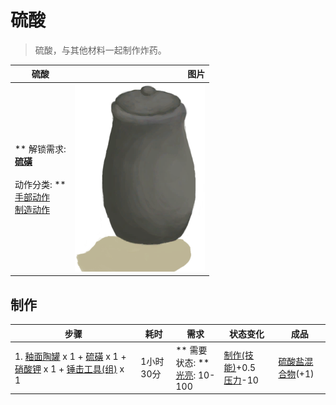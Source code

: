 # 硫酸  
> 硫酸，与其他材料一起制作炸药。  
  
  硫酸  |   图片   
 ----  |  ----:   
 ** 解锁需求: **<br>[硫磺](Brimstone.md)<br><br>** 动作分类: **<br>[手部动作](HandAction.md)<br>[制造动作](CraftAction.md)  |  <img decoding="async" src="Sprite/GlazedVase.png" href="a.md" style="max-width:300px;max-height:300px;">   
  
## 制作  
步骤  |  耗时  |  需求  |  状态变化  |  成品  
----  |  ----  |  ----  |  ----  |  ----  
1. [釉面陶罐](GlazedVase.md) x 1 + [硫磺](Brimstone.md) x 1 + [硝酸钾](Saltpeter.md) x 1 + [锤击工具(组)](GpTag_Hammer.md) x 1  |  1小时30分  |  ** 需要状态: **<br>[光亮](Light.md): 10-100  |  [制作(技能)](Skill_Crafting.md)+0.5<br>[压力](Stress.md)-10  |  [硫酸盐混合物](LQ_VitriolMix.md)(+1)  


<script>document.title="硫酸 - 卡牌生存百科 Card Survival Wiki";</script>